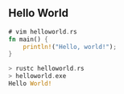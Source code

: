 ## Hello World
```rust
# vim helloworld.rs
fn main() {
    println!("Hello, world!");
}

> rustc helloworld.rs
> helloworld.exe
Hello World!
```
